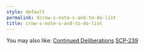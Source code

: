 ```yaml
---
style: default
permalink: Xcrow-s-note-s-and-to-do-list
title: crow-s-note-s-and-to-do-list
---
```

You may also like:
[Continued Deliberations](http://scp-wiki.net/continued-deliberations)
[SCP-239](http://scp-wiki.net/scp-239)